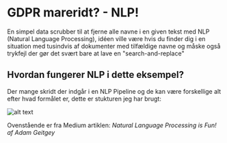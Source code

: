 # GDPR mareridt? - NLP!

En simpel data scrubber til at fjerne alle navne i en given tekst med NLP (Natural Language Processing), idéen ville være hvis du finder dig i en situation med tusindvis af dokumenter med tilfældige navne og måske også trykfejl der gør det svært bare at lave en "search-and-replace"

## Hvordan fungerer NLP i dette eksempel?

Der mange skridt der indgår i en NLP Pipeline og de kan være forskellige alt efter hvad formålet er, dette er stukturen jeg har brugt:

![alt text](https://cdn-images-1.medium.com/max/1000/1*zHLs87sp8R61ehUoXepWHA.png)

Ovenstående er fra Medium artiklen: *Natural Language Processing is Fun! af Adam Geitgey*
